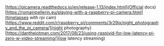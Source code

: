 [https://picamera.readthedocs.io/en/release-1.13/index.html](Official docs)
[https://romainpellerin.eu/playing-with-a-raspberry-pi-camera.html](timelapses with rpi cam)
[https://www.reddit.com/r/raspberry_pi/comments/3r29ix/night_photography_and_the_pi_camera/](night photography)
[https://dantheiotman.com/2017/08/23/using-raspivid-for-low-latency-pi-zero-w-video-streaming/](low latency streaming)


